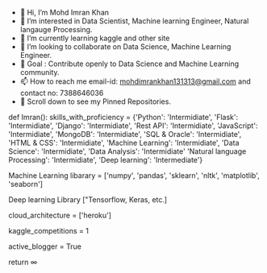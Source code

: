 - 👋 Hi, I’m Mohd Imran Khan
- 👀 I’m interested in Data Scientist, Machine learning Engineer, Natural langauge Processing.
- 🌱 I’m currently learning kaggle and other site
- 💞️ I’m looking to collaborate on Data Science, Machine Learning Engineer.
- 🎯 Goal : Contribute openly to Data Science and Machine Learning community.
- 📫 How to reach me email-id: mohdimrankhan131313@gmail.com and contact no: 7388646036
- 📌 Scroll down to see my Pinned Repositories.

def Imran():
  skills_with_proficiency = {'Python': 'Intermidiate', 'Flask': 'Intermidiate', 'Django': 'Intermidiate', 'Rest API': 'Intermidiate', 'JavaScript': 'Intermidiate', 'MongoDB': 'Intermidiate', 'SQL & Oracle': 'Intermidiate', 'HTML & CSS': 'Intermidiate', 'Machine Learning': 'Intermidiate', 'Data Science': 'Intermidiate', 'Data Analysis': 'Intermidiate' 'Natural language Processing': 'Intermidiate', 'Deep learning': 'Intermediate'}
  
 Machine Learning libarary = ['numpy', 'pandas', 'sklearn', 'nltk', 'matplotlib', 'seaborn']
 
 Deep learning Library ["Tensorflow, Keras, etc.]
  
  cloud_architecture = ['heroku']
  
  kaggle_competitions = 1
  
  active_blogger = True
  
  return ∞
